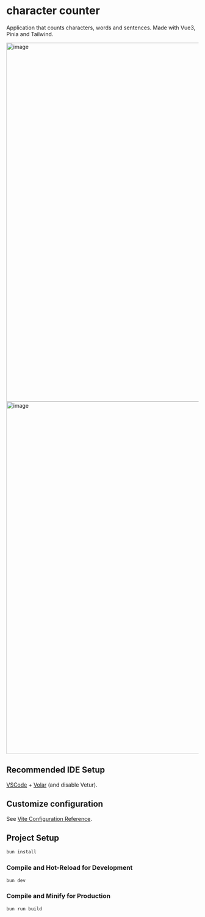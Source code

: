 # character counter

Application that counts characters, words and sentences. Made with Vue3, Pinia and Tailwind.

<img width="928" height="938" alt="image" src="https://github.com/user-attachments/assets/71646011-b225-4da9-b1ae-2612eac560fa" />

<img width="932" height="921" alt="image" src="https://github.com/user-attachments/assets/ff10052f-67d2-41d0-9c7b-983e6aa8062d" />



## Recommended IDE Setup

[VSCode](https://code.visualstudio.com/) + [Volar](https://marketplace.visualstudio.com/items?itemName=Vue.volar) (and disable Vetur).

## Customize configuration

See [Vite Configuration Reference](https://vite.dev/config/).

## Project Setup

```sh
bun install
```

### Compile and Hot-Reload for Development

```sh
bun dev
```

### Compile and Minify for Production

```sh
bun run build
```
